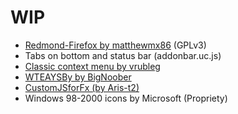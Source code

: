 # WIP
* [Redmond-Firefox by matthewmx86](https://github.com/matthewmx86/Redmond-Firefox) (GPLv3)
* Tabs on bottom and status bar (addonbar.uc.js)
* [Classic context menu by vrubleg](https://www.reddit.com/r/FirefoxCSS/comments/dat87e/windows_classic_theme_make_context_menu_3d_again/)
* [WTEAYSBy by BigNoober](https://www.reddit.com/r/FirefoxCSS/comments/f9dvu4/the_janky_downloading_progress_bar/)
* [CustomJSforFx (by Aris-t2)](https://github.com/Aris-t2/CustomJSforFx)
* Windows 98-2000 icons by Microsoft (Propriety)
